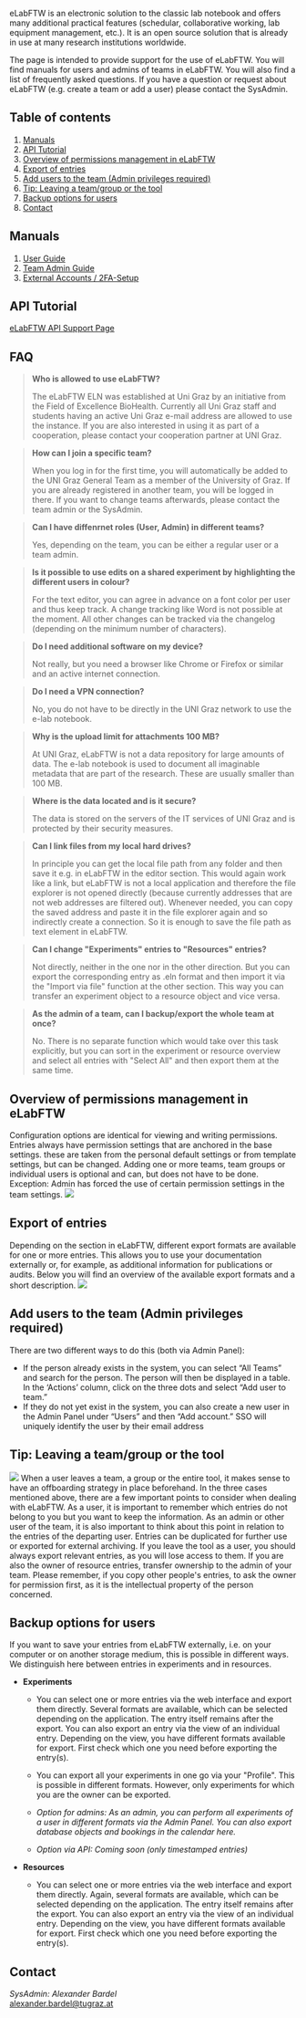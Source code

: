 eLabFTW is an electronic solution to the classic lab notebook and offers many additional practical features (schedular, collaborative working, lab equipment management, etc.). It is an open source solution that is already in use at many research institutions worldwide.

The page is intended to provide support for the use of eLabFTW. You will find manuals for users and admins of teams in eLabFTW. You will also find a list of frequently asked questions. If you have a question or request about eLabFTW (e.g. create a team or add a user) please contact the SysAdmin.

## Table of contents
1. [Manuals](#manuals)
2. [API Tutorial](#api_tutorial)
3. [Overview of permissions management in eLabFTW](#overview_permissions)
4. [Export of entries](#export_entries)
5. [Add users to the team (Admin privileges required)](#add_user)
5. [Tip: Leaving a team/group or the tool](#leaving_user)
6. [Backup options for users](#backup_user)
7. [Contact](#contact)

## Manuals <a name="manuals"></a>

1. [User Guide](https://github.com/alexgu2008/elabftw_support_unigraz/blob/main/eLabFTW_BioHealth_Guide_User_en_v3.0.pdf)
2. [Team Admin Guide](https://github.com/alexgu2008/elabftw_support_unigraz/blob/main/eLabFTW_BioHealth_Guide_TeamAdmin_en_v3.0.pdf)
3. [External Accounts / 2FA-Setup](https://github.com/alexgu2008/elabftw_support_unigraz/blob/main/eLabFTW_BioHealth_2FA_Setup_en.pdf)

## API Tutorial <a name="api_tutorial"></a>

[eLabFTW API Support Page](https://alexgu2008.github.io/elabftw_api_support_unigraz/)

## FAQ

> **Who is allowed to use eLabFTW?**
> 
> The eLabFTW ELN was established at Uni Graz by an initiative from the Field of Excellence BioHealth. Currently all Uni Graz staff and students having an active Uni Graz e-mail address are allowed to use the instance. If you are also interested in using it as part of a cooperation, please contact your cooperation partner at UNI Graz.

> **How can I join a specific team?**
> 
> When you log in for the first time, you will automatically be added to the UNI Graz General Team as a member of the University of Graz. If you are already registered in another team, you will be logged in there. If you want to change teams afterwards, please contact the team admin or the SysAdmin.

> **Can I have diffenrnet roles (User, Admin) in different teams?**
> 
> Yes, depending on the team, you can be either a regular user or a team admin.

> **Is it possible to use edits on a shared experiment by highlighting the different users in colour?**
> 
> For the text editor, you can agree in advance on a font color per user and thus keep track. A change tracking like Word is not possible at the moment. All other changes can be tracked via the changelog (depending on the minimum number of characters).

> **Do I need additional software on my device?**
> 
> Not really, but you need a browser like Chrome or Firefox or similar and an active internet connection.

> **Do I need a VPN connection?**
> 
> No, you do not have to be directly in the UNI Graz network to use the e-lab notebook.

> **Why is the upload limit for attachments 100 MB?**
> 
> At UNI Graz, eLabFTW is not a data repository for large amounts of data. The e-lab notebook is used to document all imaginable metadata that are part of the research. These are usually smaller than 100 MB.

> **Where is the data located and is it secure?**
> 
> The data is stored on the servers of the IT services of UNI Graz and is protected by their security measures.

> **Can I link files from my local hard drives?**
> 
> In principle you can get the local file path from any folder and then save it e.g. in eLabFTW in the editor section. This would again work like a link, but eLabFTW is not a local application and therefore the file explorer is not opened directly (because currently addresses that are not web addresses are filtered out). 
Whenever needed, you can copy the saved address and paste it in the file explorer again and so indirectly create a connection. So it is enough to save the file path as text element in eLabFTW.

> **Can I change "Experiments" entries to "Resources" entries?**
> 
> Not directly, neither in the one nor in the other direction. But you can export the corresponding entry as .eln format and then import it via the "Import via file" function at the other section. This way you can transfer an experiment object to a resource object and vice versa.

> **As the admin of a team, can I backup/export the whole team at once?**
> 
> No. There is no separate function which would take over this task explicitly, but you can sort in the experiment or resource overview and select all entries with "Select All" and then export them at the same time.

## Overview of permissions management in eLabFTW <a name="overview_permissions"></a>

Configuration options are identical for viewing and writing permissions. Entries always have permission settings that are anchored in the base settings. these are taken from the personal default settings or from template settings, but can be changed. Adding one or more teams, team groups or individual users is optional and can, but does not have to be done. Exception: Admin has forced the use of certain permission settings in the team settings.
![](permissions_user.png)

## Export of entries <a name="export_entries"></a>
Depending on the section in eLabFTW, different export formats are available for one or more entries. This allows you to use your documentation externally or, for example, as additional information for publications or audits. Below you will find an overview of the available export formats and a short description.
![](Export_formats.png)

## Add users to the team (Admin privileges required) <a name="add_user"></a>

There are two different ways to do this (both via Admin Panel):

* If the person already exists in the system, you can select “All Teams” and search for the person. The person will then be displayed in a table. In the ‘Actions’ column, click on the three dots and select “Add user to team.”
* If they do not yet exist in the system, you can also create a new user in the Admin Panel under “Users” and then “Add account.” SSO will uniquely identify the user by their email address

## Tip: Leaving a team/group or the tool <a name="leaving_user"></a>

![](User_Exit.png)
When a user leaves a team, a group or the entire tool, it makes sense to have an offboarding strategy in place beforehand. In the three cases mentioned above, there are a few important points to consider when dealing with eLabFTW. As a user, it is important to remember which entries do not belong to you but you want to keep the information. As an admin or other user of the team, it is also important to think about this point in relation to the entries of the departing user. Entries can be duplicated for further use or exported for external archiving. If you leave the tool as a user, you should always export relevant entries, as you will lose access to them. If you are also the owner of resource entries, transfer ownership to the admin of your team. Please remember, if you copy other people's entries, to ask the owner for permission first, as it is the intellectual property of the person concerned. 

## Backup options for users <a name="backup_user"></a>

If you want to save your entries from eLabFTW externally, i.e. on your computer or on another storage medium, this is possible in different ways. We distinguish here between entries in experiments and in resources.

* **Experiments**

  * You can select one or more entries via the web interface and export them directly. Several formats are        available, which can be selected depending on the application. The entry itself remains after the export.     You can also export an entry via the view of an individual entry. Depending on the view, you have             different formats available for export. First check which one you need before exporting the entry(s).
  * You can export all your experiments in one go via your "Profile". This is possible in different formats.      However, only experiments for which you are the owner can be exported.

  * *Option for admins: As an admin, you can perform all experiments of a user in different formats via the       Admin Panel. You can also export database objects and bookings in the calendar here.*

  * *Option via API: Coming soon (only timestamped entries)*

* **Resources**

  * You can select one or more entries via the web interface and export them directly. Again, several formats     are available, which can be selected depending on the application. The entry itself remains after the         export. You can also export an entry via the view of an individual entry. Depending on the view, you have     different formats available for export. First check which one you need before exporting the entry(s).

## Contact <a name="contact"></a>

*SysAdmin:* *Alexander* *Bardel*<br>
<alexander.bardel@tugraz.at> 
